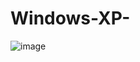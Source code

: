# Windows-XP-
![image](https://user-images.githubusercontent.com/80464558/127388708-90b6d1bc-4e3f-4e3a-89b8-0ac66a3b4fda.png)
